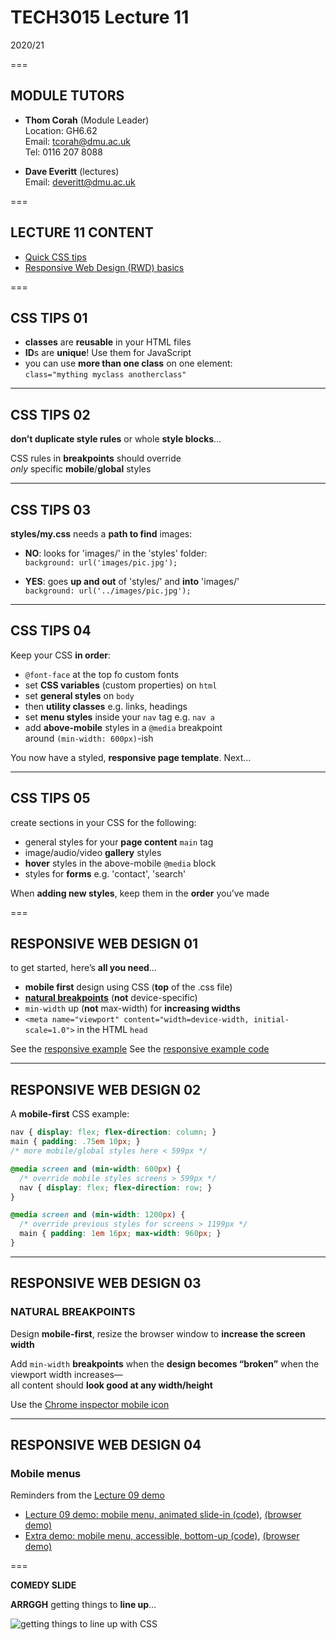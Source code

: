 # TECH3015 Lecture 11

2020/21

===

## MODULE TUTORS

- **Thom Corah** (Module Leader)  
Location: GH6.62  
Email: tcorah@dmu.ac.uk  
Tel: 0116 207 8088

- **Dave Everitt** (lectures)  
Email: deveritt@dmu.ac.uk

===

## LECTURE 11 CONTENT

- [Quick CSS tips](#/3)
- [Responsive Web Design (RWD) basics](#/4)

===

<!-- CSS TIPS/REVISITED -->
<!-- https://ctec3905.github.io/10-lecture/#/6 -->

## CSS TIPS **01**
<!-- .slide: class="crammed" -->

- **classes** are **reusable** in your HTML files
- **ID**s are **unique**! Use them for JavaScript
- you can use **more than one class** on one element:  
  `class="mything myclass anotherclass"`

---

## CSS TIPS **02**
<!-- .slide: class="crammed" -->

**don’t duplicate style rules** or whole **style blocks**…
  
CSS rules in **breakpoints** should override  
*only* specific **mobile**/**global** styles

---

## CSS TIPS **03**
<!-- .slide: class="crammed" -->

**styles/my.css** needs a **path to find** images:

- **NO**: looks for 'images/' in the 'styles' folder:  
	`background: url('images/pic.jpg');`

- **YES**: goes **up and out** of 'styles/' and **into** 'images/'  
  `background: url('../images/pic.jpg');`

---

## CSS TIPS **04**
<!-- .slide: class="crammed" -->

Keep your CSS **in order**:

- `@font-face` at the top fo custom fonts
- set **CSS variables** (custom properties) on `html`
- set **general styles** on `body`
- then **utility classes** e.g. links, headings
- set **menu styles** inside your `nav` tag e.g. `nav a`
- add **above-mobile** styles in a `@media` breakpoint  
  around `(min-width: 600px)`-ish

You now have a styled, **responsive page template**. Next…

---

## CSS TIPS **05**
<!-- .slide: class="crammed" -->

create sections in your CSS for the following:

- general styles for your **page content** `main` tag
- image/audio/video **gallery** styles
- **hover** styles in the above-mobile `@media` block
- styles for **forms** e.g. 'contact', 'search'

When **adding new styles**, keep them in the **order** you’ve made

<!-- END CSS TIPS/REVISITED -->

===

## RESPONSIVE WEB DESIGN **01**
<!-- .slide: class="crammed" -->

<!-- RWD updated 05dec2020 -->
<!-- also in https://ctec3905.github.io/05-lecture/#/2 -->

to get started, here’s **all you need**…

- **mobile first** design using CSS (**top** of the .css file)
- [**natural breakpoints**](https://stackoverflow.com/a/20350990 "Follow the links and go down the rabbit-hole in this StackOverflow answer") (**not** device-specific)
- `min-width` up (**not** max-width) for **increasing widths**
- `<meta name="viewport" content="width=device-width, initial-scale=1.0">` in the HTML `head`

See the [responsive example](https://front-end-materials.github.io/page-layouts/responsive-page-outline/)
See the [responsive example code](https://github.com/front-end-materials/page-layouts/tree/master/responsive-page-outline)

---

## RESPONSIVE WEB DESIGN **02**
<!-- .slide: class="crammed" -->

A **mobile-first** CSS example:

```css
nav { display: flex; flex-direction: column; }
main { padding: .75em 10px; }
/* more mobile/global styles here < 599px */

@media screen and (min-width: 600px) {
  /* override mobile styles screens > 599px */
  nav { display: flex; flex-direction: row; }
}

@media screen and (min-width: 1200px) {
  /* override previous styles for screens > 1199px */
  main { padding: 1em 16px; max-width: 960px; }
}
```

---

## RESPONSIVE WEB DESIGN **03**
<!-- .slide: class="crammed" -->

### **NATURAL** BREAKPOINTS

Design **mobile-first**,  resize the browser window to **increase the screen width**

Add `min-width` **breakpoints** when the **design becomes “broken”** when the viewport width increases—  
all content should **look good at any width/height**

Use the [Chrome inspector mobile icon](https://developers.google.com/web/tools/chrome-devtools/device-mode/)

---

## RESPONSIVE WEB DESIGN **04**
<!-- .slide: class="crammed" -->

### Mobile **menus**

Reminders from the [Lecture 09 demo](https://tech3015.github.io/presents/?lecture-09#/4)

- [Lecture 09 demo: mobile menu, animated slide-in (code)](https://github.com/front-end-materials/menus/tree/master/js-mobile-menu-anim-side), [(browser demo)](https://front-end-materials.github.io/menus/js-mobile-menu-anim-side/)
- [Extra demo: mobile menu, accessible, bottom-up (code)](https://github.com/front-end-materials/menus/tree/master/js-mobile-menu-anim-bottom), [(browser demo)](https://front-end-materials.github.io/menus/js-mobile-menu-anim-bottom/)

===

**COMEDY SLIDE**
<!-- .slide: class="crammed" -->

**ARRGGH** getting things to **line up**…

![getting things to line up with CSS](https://raw.githubusercontent.com/TECH3015/lectures/master/imgs/humour/humanty-victories-not-css.jpg)
